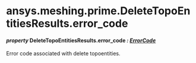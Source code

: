 <a id="ansys-meshing-prime-deletetopoentitiesresults-error-code"></a>

# ansys.meshing.prime.DeleteTopoEntitiesResults.error_code

<a id="ansys.meshing.prime.DeleteTopoEntitiesResults.error_code"></a>

#### *property* DeleteTopoEntitiesResults.error_code *: [ErrorCode](ansys.meshing.prime.ErrorCode.md#ansys.meshing.prime.ErrorCode)*

Error code associated with delete topoentities.

<!-- !! processed by numpydoc !! -->
